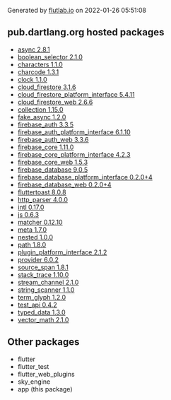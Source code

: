 Generated by [flutlab.io](https://flutlab.io) on 2022-01-26 05:51:08


## pub.dartlang.org hosted packages

 - [async 2.8.1](https://pub.dartlang.org/packages/async/versions/2.8.1)
 - [boolean_selector 2.1.0](https://pub.dartlang.org/packages/boolean_selector/versions/2.1.0)
 - [characters 1.1.0](https://pub.dartlang.org/packages/characters/versions/1.1.0)
 - [charcode 1.3.1](https://pub.dartlang.org/packages/charcode/versions/1.3.1)
 - [clock 1.1.0](https://pub.dartlang.org/packages/clock/versions/1.1.0)
 - [cloud_firestore 3.1.6](https://pub.dartlang.org/packages/cloud_firestore/versions/3.1.6)
 - [cloud_firestore_platform_interface 5.4.11](https://pub.dartlang.org/packages/cloud_firestore_platform_interface/versions/5.4.11)
 - [cloud_firestore_web 2.6.6](https://pub.dartlang.org/packages/cloud_firestore_web/versions/2.6.6)
 - [collection 1.15.0](https://pub.dartlang.org/packages/collection/versions/1.15.0)
 - [fake_async 1.2.0](https://pub.dartlang.org/packages/fake_async/versions/1.2.0)
 - [firebase_auth 3.3.5](https://pub.dartlang.org/packages/firebase_auth/versions/3.3.5)
 - [firebase_auth_platform_interface 6.1.10](https://pub.dartlang.org/packages/firebase_auth_platform_interface/versions/6.1.10)
 - [firebase_auth_web 3.3.6](https://pub.dartlang.org/packages/firebase_auth_web/versions/3.3.6)
 - [firebase_core 1.11.0](https://pub.dartlang.org/packages/firebase_core/versions/1.11.0)
 - [firebase_core_platform_interface 4.2.3](https://pub.dartlang.org/packages/firebase_core_platform_interface/versions/4.2.3)
 - [firebase_core_web 1.5.3](https://pub.dartlang.org/packages/firebase_core_web/versions/1.5.3)
 - [firebase_database 9.0.5](https://pub.dartlang.org/packages/firebase_database/versions/9.0.5)
 - [firebase_database_platform_interface 0.2.0+4](https://pub.dartlang.org/packages/firebase_database_platform_interface/versions/0.2.0+4)
 - [firebase_database_web 0.2.0+4](https://pub.dartlang.org/packages/firebase_database_web/versions/0.2.0+4)
 - [fluttertoast 8.0.8](https://pub.dartlang.org/packages/fluttertoast/versions/8.0.8)
 - [http_parser 4.0.0](https://pub.dartlang.org/packages/http_parser/versions/4.0.0)
 - [intl 0.17.0](https://pub.dartlang.org/packages/intl/versions/0.17.0)
 - [js 0.6.3](https://pub.dartlang.org/packages/js/versions/0.6.3)
 - [matcher 0.12.10](https://pub.dartlang.org/packages/matcher/versions/0.12.10)
 - [meta 1.7.0](https://pub.dartlang.org/packages/meta/versions/1.7.0)
 - [nested 1.0.0](https://pub.dartlang.org/packages/nested/versions/1.0.0)
 - [path 1.8.0](https://pub.dartlang.org/packages/path/versions/1.8.0)
 - [plugin_platform_interface 2.1.2](https://pub.dartlang.org/packages/plugin_platform_interface/versions/2.1.2)
 - [provider 6.0.2](https://pub.dartlang.org/packages/provider/versions/6.0.2)
 - [source_span 1.8.1](https://pub.dartlang.org/packages/source_span/versions/1.8.1)
 - [stack_trace 1.10.0](https://pub.dartlang.org/packages/stack_trace/versions/1.10.0)
 - [stream_channel 2.1.0](https://pub.dartlang.org/packages/stream_channel/versions/2.1.0)
 - [string_scanner 1.1.0](https://pub.dartlang.org/packages/string_scanner/versions/1.1.0)
 - [term_glyph 1.2.0](https://pub.dartlang.org/packages/term_glyph/versions/1.2.0)
 - [test_api 0.4.2](https://pub.dartlang.org/packages/test_api/versions/0.4.2)
 - [typed_data 1.3.0](https://pub.dartlang.org/packages/typed_data/versions/1.3.0)
 - [vector_math 2.1.0](https://pub.dartlang.org/packages/vector_math/versions/2.1.0)

## Other packages

 - flutter
 - flutter_test
 - flutter_web_plugins
 - sky_engine
 - app (this package)

